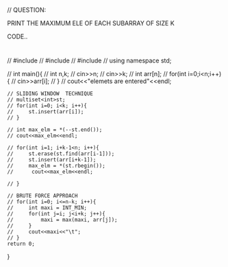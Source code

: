 

// QUESTION:

PRINT THE MAXIMUM ELE OF EACH SUBARRAY OF SIZE K

CODE..

#
// #include<iostream>
// #include<climits>
// #include<set>
// using namespace std;

// int main(){
//     int n,k;
//     cin>>n;
//     cin>>k;
//     int arr[n];
//     for(int i=0;i<n;i++){
//         cin>>arr[i];
//     }
//     cout<<"elemets are entered"<<endl;
    
    // SLIDING WINDOW  TECHNIQUE
    // multiset<int>st;
    // for(int i=0; i<k; i++){
    //     st.insert(arr[i]);
    // }
    
    // int max_elm = *(--st.end());
    // cout<<max_elm<<endl;
    
    // for(int i=1; i+k-1<n; i++){
    //     st.erase(st.find(arr[i-1]));
    //     st.insert(arr[i+k-1]);
    //     max_elm = *(st.rbegin());
    //      cout<<max_elm<<endl;
        
    // }
    
    // BRUTE FORCE APPROACH
    // for(int i=0; i<=n-k; i++){
    //     int maxi = INT_MIN;
    //     for(int j=i; j<i+k; j++){
    //         maxi = max(maxi, arr[j]);
    //     }
    //     cout<<maxi<<"\t";
    // }
    return 0;
}
#